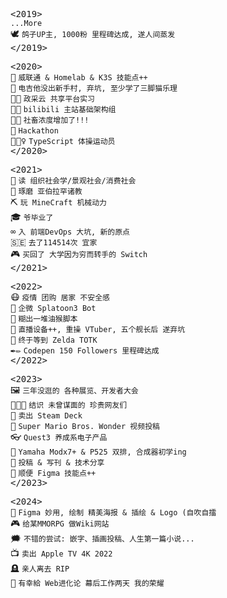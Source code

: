 <kbd>&lt;2019&gt;</kbd><br>
`...More`<br>
<kbd>🕊</kbd> `鸽子UP主, 1000粉 里程碑达成, 遂人间蒸发`<br>
<kbd>&lt;/2019&gt;</kbd><br>

<kbd>&lt;2020&gt;</kbd><br>
<kbd>💽</kbd> `威联通 & Homelab & K3S 技能点++`<br>
<kbd>🎸</kbd> `电吉他没出新手村, 弃坑, 至少学了三脚猫乐理`<br>
<kbd>👨‍💻</kbd> `政采云 共享平台实习`<br>
<kbd>👨‍💻</kbd> `bilibili 主站基础架构组`<br>
<kbd>🐕‍🦺</kbd> `社畜浓度增加了!!!`<br>
<kbd>🥈</kbd> `Hackathon`<br>
<kbd>🤸🏽‍♀️</kbd> `TypeScript 体操运动员`<br>
<kbd>&lt;/2020&gt;</kbd><br>

<kbd>&lt;2021&gt;</kbd><br>
<kbd>📕</kbd> `读 组织社会学/景观社会/消费社会`<br>
<kbd>🙏</kbd> `琢磨 亚伯拉罕诸教`<br>
<kbd>⛏️</kbd> `玩 MineCraft 机械动力`<br>
<kbd>🎓</kbd> `爷毕业了`<br>
<kbd>∞</kbd> `入 前端DevOps 大坑, 新的原点`<br>
<kbd>🇸🇪</kbd> `去了114514次 宜家`<br>
<kbd>🎮</kbd> `买回了 大学因为穷而转手的 Switch`<br>
<kbd>&lt;/2021&gt;</kbd><br>


<kbd>&lt;2022&gt;</kbd><br>
<kbd>😷</kbd> `疫情 团购 居家 不安全感`<br>
<kbd>🦑</kbd> `企微 Splatoon3 Bot`<br>
<kbd>🐒</kbd> `糊出一堆油猴脚本`<br>
<kbd>🎥</kbd> `直播设备++, 重操 VTuber, 五个舰长后 遂弃坑`<br>
<kbd>👋</kbd> `终于等到 Zelda TOTK`<br>
<kbd>✒✏️</kbd> `Codepen 150 Followers 里程碑达成`<br>
<kbd>&lt;/2022&gt;</kbd><br>

<kbd>&lt;2023&gt;</kbd><br>
<kbd>🖼️</kbd> `三年没逛的 各种展览、开发者大会`<br>
<kbd>🧑‍🤝‍🧑</kbd> `结识 未曾谋面的 珍贵网友们`<br>
<kbd>🚂</kbd> `卖出 Steam Deck`<br>
<kbd>🌺</kbd> `Super Mario Bros. Wonder 视频投稿`<br>
<kbd>👓</kbd> `Quest3 养成系电子产品`<br>
<kbd>🎹</kbd> `Yamaha Modx7+ & P525 双排, 合成器初学ing`<br>
<kbd>📝</kbd> `投稿 & 写刊 & 技术分享`<br>
<kbd>📐</kbd> `顺便 Figma 技能点++`<br>
<kbd>&lt;/2023&gt;</kbd><br>

<kbd>&lt;2024&gt;</kbd><br>
<kbd>🎨</kbd> `Figma 妙用, 绘制 精美海报 & 插绘 & Logo (自吹自擂`<br>
<kbd>🎮</kbd> `给某MMORPG 做Wiki网站`<br>
<kbd>🗯️</kbd> `不错的尝试: 嵌字、插画投稿、人生第一篇小说...`<br>
<kbd>📺</kbd> `卖出 Apple TV 4K 2022`<br>
<kbd>🪦</kbd> `亲人离去 RIP`<br>
<kbd>🌲</kbd> `有幸給 Web进化论 幕后工作两天 我的荣耀`<br>
